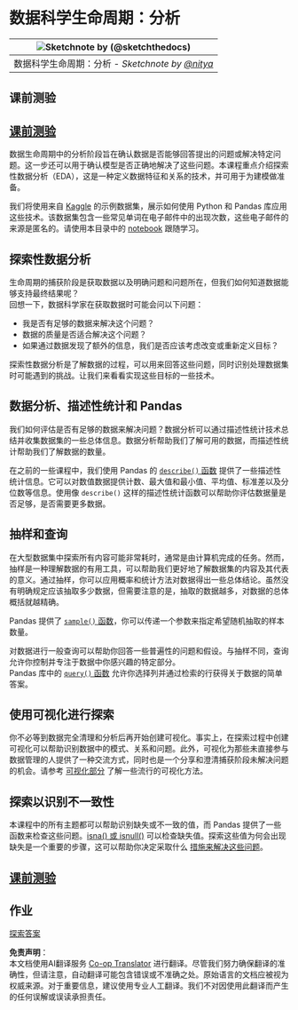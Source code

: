 <!--
CO_OP_TRANSLATOR_METADATA:
{
  "original_hash": "d92f57eb110dc7f765c05cbf0f837c77",
  "translation_date": "2025-08-24T13:20:17+00:00",
  "source_file": "4-Data-Science-Lifecycle/15-analyzing/README.md",
  "language_code": "zh"
}
-->
# 数据科学生命周期：分析

|![ Sketchnote by [(@sketchthedocs)](https://sketchthedocs.dev) ](../../sketchnotes/15-Analyzing.png)|
|:---:|
| 数据科学生命周期：分析 - _Sketchnote by [@nitya](https://twitter.com/nitya)_ |

## 课前测验

## [课前测验](https://purple-hill-04aebfb03.1.azurestaticapps.net/quiz/28)

数据生命周期中的分析阶段旨在确认数据是否能够回答提出的问题或解决特定问题。这一步还可以用于确认模型是否正确地解决了这些问题。本课程重点介绍探索性数据分析（EDA），这是一种定义数据特征和关系的技术，并可用于为建模做准备。

我们将使用来自 [Kaggle](https://www.kaggle.com/balaka18/email-spam-classification-dataset-csv/version/1) 的示例数据集，展示如何使用 Python 和 Pandas 库应用这些技术。该数据集包含一些常见单词在电子邮件中的出现次数，这些电子邮件的来源是匿名的。请使用本目录中的 [notebook](../../../../4-Data-Science-Lifecycle/15-analyzing/notebook.ipynb) 跟随学习。

## 探索性数据分析

生命周期的捕获阶段是获取数据以及明确问题和问题所在，但我们如何知道数据能够支持最终结果呢？  
回想一下，数据科学家在获取数据时可能会问以下问题：
- 我是否有足够的数据来解决这个问题？
- 数据的质量是否适合解决这个问题？
- 如果通过数据发现了额外的信息，我们是否应该考虑改变或重新定义目标？

探索性数据分析是了解数据的过程，可以用来回答这些问题，同时识别处理数据集时可能遇到的挑战。让我们来看看实现这些目标的一些技术。

## 数据分析、描述性统计和 Pandas
我们如何评估是否有足够的数据来解决问题？数据分析可以通过描述性统计技术总结并收集数据集的一些总体信息。数据分析帮助我们了解可用的数据，而描述性统计帮助我们了解数据的数量。

在之前的一些课程中，我们使用 Pandas 的 [`describe()` 函数](https://pandas.pydata.org/pandas-docs/stable/reference/api/pandas.DataFrame.describe.html) 提供了一些描述性统计信息。它可以对数值数据提供计数、最大值和最小值、平均值、标准差以及分位数等信息。使用像 `describe()` 这样的描述性统计函数可以帮助你评估数据量是否足够，是否需要更多数据。

## 抽样和查询
在大型数据集中探索所有内容可能非常耗时，通常是由计算机完成的任务。然而，抽样是一种理解数据的有用工具，可以帮助我们更好地了解数据集的内容及其代表的意义。通过抽样，你可以应用概率和统计方法对数据得出一些总体结论。虽然没有明确规定应该抽取多少数据，但需要注意的是，抽取的数据越多，对数据的总体概括就越精确。

Pandas 提供了 [`sample()` 函数](https://pandas.pydata.org/pandas-docs/stable/reference/api/pandas.DataFrame.sample.html)，你可以传递一个参数来指定希望随机抽取的样本数量。

对数据进行一般查询可以帮助你回答一些普遍性的问题和假设。与抽样不同，查询允许你控制并专注于数据中你感兴趣的特定部分。  
Pandas 库中的 [`query()` 函数](https://pandas.pydata.org/pandas-docs/stable/reference/api/pandas.DataFrame.query.html) 允许你选择列并通过检索的行获得关于数据的简单答案。

## 使用可视化进行探索
你不必等到数据完全清理和分析后再开始创建可视化。事实上，在探索过程中创建可视化可以帮助识别数据中的模式、关系和问题。此外，可视化为那些未直接参与数据管理的人提供了一种交流方式，同时也是一个分享和澄清捕获阶段未解决问题的机会。请参考 [可视化部分](../../../../../../../../../3-Data-Visualization) 了解一些流行的可视化方法。

## 探索以识别不一致性
本课程中的所有主题都可以帮助识别缺失或不一致的值，而 Pandas 提供了一些函数来检查这些问题。[isna() 或 isnull()](https://pandas.pydata.org/pandas-docs/stable/reference/api/pandas.isna.html) 可以检查缺失值。探索这些值为何会出现缺失是一个重要的步骤，这可以帮助你决定采取什么 [措施来解决这些问题](../../../../../../../../../2-Working-With-Data/08-data-preparation/notebook.ipynb)。

## [课前测验](https://purple-hill-04aebfb03.1.azurestaticapps.net/quiz/27)

## 作业

[探索答案](assignment.md)

**免责声明**：  
本文档使用AI翻译服务 [Co-op Translator](https://github.com/Azure/co-op-translator) 进行翻译。尽管我们努力确保翻译的准确性，但请注意，自动翻译可能包含错误或不准确之处。原始语言的文档应被视为权威来源。对于重要信息，建议使用专业人工翻译。我们不对因使用此翻译而产生的任何误解或误读承担责任。
